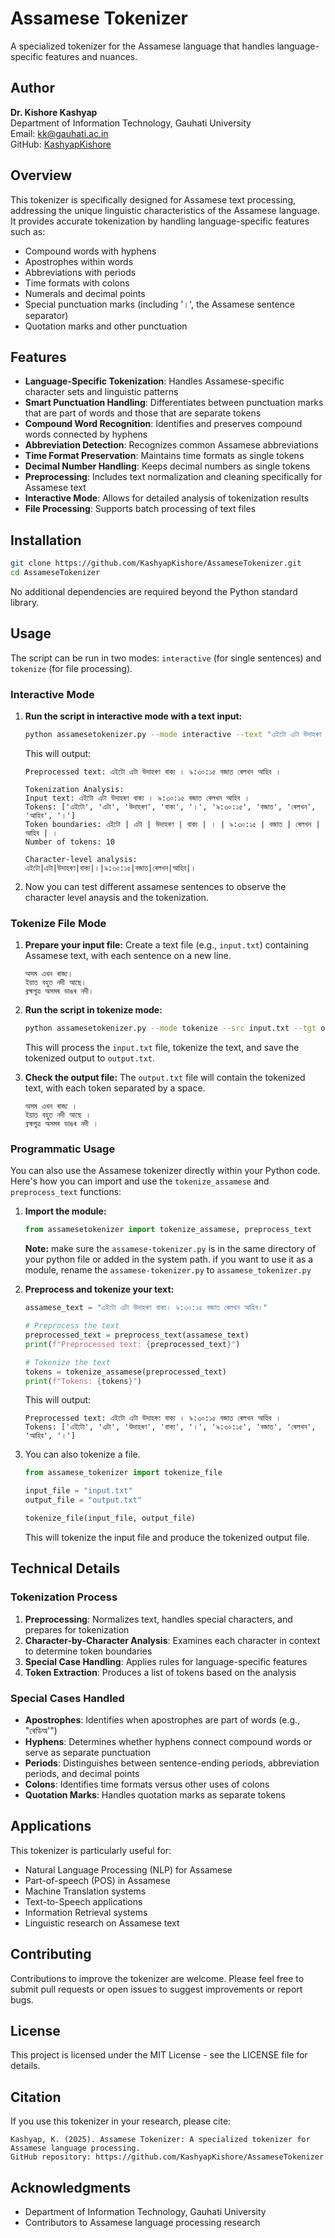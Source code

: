 # Assamese Tokenizer

A specialized tokenizer for the Assamese language that handles language-specific features and nuances.

## Author

**Dr. Kishore Kashyap**  
Department of Information Technology, Gauhati University  
Email: kk@gauhati.ac.in  
GitHub: [KashyapKishore](https://github.com/KashyapKishore)

## Overview

This tokenizer is specifically designed for Assamese text processing, addressing the unique linguistic characteristics of the Assamese language. It provides accurate tokenization by handling language-specific features such as:

- Compound words with hyphens
- Apostrophes within words
- Abbreviations with periods
- Time formats with colons
- Numerals and decimal points
- Special punctuation marks (including '।', the Assamese sentence separator)
- Quotation marks and other punctuation

## Features

- **Language-Specific Tokenization**: Handles Assamese-specific character sets and linguistic patterns
- **Smart Punctuation Handling**: Differentiates between punctuation marks that are part of words and those that are separate tokens
- **Compound Word Recognition**: Identifies and preserves compound words connected by hyphens
- **Abbreviation Detection**: Recognizes common Assamese abbreviations
- **Time Format Preservation**: Maintains time formats as single tokens
- **Decimal Number Handling**: Keeps decimal numbers as single tokens
- **Preprocessing**: Includes text normalization and cleaning specifically for Assamese text
- **Interactive Mode**: Allows for detailed analysis of tokenization results
- **File Processing**: Supports batch processing of text files

## Installation

```bash
git clone https://github.com/KashyapKishore/AssameseTokenizer.git
cd AssameseTokenizer
```

No additional dependencies are required beyond the Python standard library.

## Usage

The script can be run in two modes: `interactive` (for single sentences) and `tokenize` (for file processing).

### Interactive Mode

1.  **Run the script in interactive mode with a text input:**

    ```bash
    python assamesetokenizer.py --mode interactive --text "এইটো এটা উদাহৰণ বাক্য। ৯:৩০:১৫ বজাত ৰেলখন আহিব।"
    ```

    This will output:

    ```
    Preprocessed text: এইটো এটা উদাহৰণ বাক্য । ৯:৩০:১৫ বজাত ৰেলখন আহিব ।

    Tokenization Analysis:
    Input text: এইটো এটা উদাহৰণ বাক্য । ৯:৩০:১৫ বজাত ৰেলখন আহিব ।
    Tokens: ['এইটো', 'এটা', 'উদাহৰণ', 'বাক্য', '।', '৯:৩০:১৫', 'বজাত', 'ৰেলখন', 'আহিব', '।']
    Token boundaries: এইটো | এটা | উদাহৰণ | বাক্য | । | ৯:৩০:১৫ | বজাত | ৰেলখন | আহিব | ।
    Number of tokens: 10

    Character-level analysis:
    এইটো|এটা|উদাহৰণ|বাক্য|।|৯:৩০:১৫|বজাত|ৰেলখন|আহিব|।
    ```

2. Now you can test different assamese sentences to observe the character level anaysis and the tokenization.

### Tokenize File Mode

1.  **Prepare your input file:**
    Create a text file (e.g., `input.txt`) containing Assamese text, with each sentence on a new line.

    ```
    অসম এখন ৰাজ্য।
    ইয়াত বহুত নদী আছে।
    ব্ৰহ্মপুত্ৰ অসমৰ ডাঙৰ নদী।
    ```

2.  **Run the script in tokenize mode:**

    ```bash
    python assamesetokenizer.py --mode tokenize --src input.txt --tgt output.txt
    ```

    This will process the `input.txt` file, tokenize the text, and save the tokenized output to `output.txt`.

3.  **Check the output file:**
    The `output.txt` file will contain the tokenized text, with each token separated by a space.

    ```
    অসম এখন ৰাজ্য ।
    ইয়াত বহুত নদী আছে ।
    ব্ৰহ্মপুত্ৰ অসমৰ ডাঙৰ নদী ।
    ```
### Programmatic Usage

You can also use the Assamese tokenizer directly within your Python code. Here's how you can import and use the `tokenize_assamese` and `preprocess_text` functions:

1.  **Import the module:**

    ```python
    from assamesetokenizer import tokenize_assamese, preprocess_text
    ```
    **Note:** make sure the `assamese-tokenizer.py` is in the same directory of your python file or added in the system path. if you want to use it as a module, rename the `assamese-tokenizer.py` to `assamese_tokenizer.py`

2.  **Preprocess and tokenize your text:**

    ```python
    assamese_text = "এইটো এটা উদাহৰণ বাক্য। ৯:৩০:১৫ বজাত ৰেলখন আহিব।"
    
    # Preprocess the text
    preprocessed_text = preprocess_text(assamese_text)
    print(f"Preprocessed text: {preprocessed_text}")
    
    # Tokenize the text
    tokens = tokenize_assamese(preprocessed_text)
    print(f"Tokens: {tokens}")
    ```

    This will output:

    ```
    Preprocessed text: এইটো এটা উদাহৰণ বাক্য । ৯:৩০:১৫ বজাত ৰেলখন আহিব ।
    Tokens: ['এইটো', 'এটা', 'উদাহৰণ', 'বাক্য', '।', '৯:৩০:১৫', 'বজাত', 'ৰেলখন', 'আহিব', '।']
    ```
3. You can also tokenize a file.
    ```python
    from assamese_tokenizer import tokenize_file

    input_file = "input.txt"
    output_file = "output.txt"

    tokenize_file(input_file, output_file)
    ```
    This will tokenize the input file and produce the tokenized output file.


## Technical Details

### Tokenization Process

1. **Preprocessing**: Normalizes text, handles special characters, and prepares for tokenization
2. **Character-by-Character Analysis**: Examines each character in context to determine token boundaries
3. **Special Case Handling**: Applies rules for language-specific features
4. **Token Extraction**: Produces a list of tokens based on the analysis

### Special Cases Handled

- **Apostrophes**: Identifies when apostrophes are part of words (e.g., "ৰেডিঅ'")
- **Hyphens**: Determines whether hyphens connect compound words or serve as separate punctuation
- **Periods**: Distinguishes between sentence-ending periods, abbreviation periods, and decimal points
- **Colons**: Identifies time formats versus other uses of colons
- **Quotation Marks**: Handles quotation marks as separate tokens

## Applications

This tokenizer is particularly useful for:

- Natural Language Processing (NLP) for Assamese
- Part-of-speech (POS) in Assamese 
- Machine Translation systems
- Text-to-Speech applications
- Information Retrieval systems
- Linguistic research on Assamese text

## Contributing

Contributions to improve the tokenizer are welcome. Please feel free to submit pull requests or open issues to suggest improvements or report bugs.


## License

This project is licensed under the MIT License - see the LICENSE file for details.

## Citation

If you use this tokenizer in your research, please cite:

```
Kashyap, K. (2025). Assamese Tokenizer: A specialized tokenizer for Assamese language processing.
GitHub repository: https://github.com/KashyapKishore/AssameseTokenizer
```

## Acknowledgments

- Department of Information Technology, Gauhati University
- Contributors to Assamese language processing research
